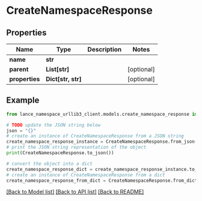 # CreateNamespaceResponse


## Properties

Name | Type | Description | Notes
------------ | ------------- | ------------- | -------------
**name** | **str** |  | 
**parent** | **List[str]** |  | [optional] 
**properties** | **Dict[str, str]** |  | [optional] 

## Example

```python
from lance_namespace_urllib3_client.models.create_namespace_response import CreateNamespaceResponse

# TODO update the JSON string below
json = "{}"
# create an instance of CreateNamespaceResponse from a JSON string
create_namespace_response_instance = CreateNamespaceResponse.from_json(json)
# print the JSON string representation of the object
print(CreateNamespaceResponse.to_json())

# convert the object into a dict
create_namespace_response_dict = create_namespace_response_instance.to_dict()
# create an instance of CreateNamespaceResponse from a dict
create_namespace_response_from_dict = CreateNamespaceResponse.from_dict(create_namespace_response_dict)
```
[[Back to Model list]](../README.md#documentation-for-models) [[Back to API list]](../README.md#documentation-for-api-endpoints) [[Back to README]](../README.md)


